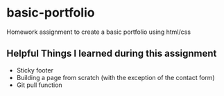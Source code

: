 # basic-portfolio
Homework assignment to create a basic portfolio using html/css

## Helpful Things I learned during this assignment
* Sticky footer
* Building a page from scratch (with the exception of the contact form)
* Git pull function